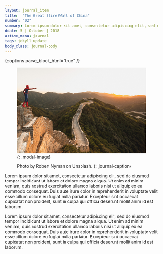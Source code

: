 ```yaml
---
layout: journal_item
title:  "The Great (fire)Wall of China"
number: "02"
summary: Lorem ipsum dolor sit amet, consectetur adipiscing elit, sed do eiusmod tempor incididunt ut labore et dolore magna aliqua. Ut enim ad minim veniam, quis nostrud exercitation ullamco laboris
ddate: 5 | October | 2018
active_menu: journal
tags: jekyll update
body_class: journal-body
---
```

{::options parse_block_html="true" /}

<div class="row">
<div class="col-6">

<figure>

![Photo by Robert Nyman on Unsplash.](/assets/img/journal/002/raj-eiamworakul-386769-unsplash.jpg){: .modal-image}

Photo by Robert Nyman on Unsplash.
{: .journal-caption}

</figure>

</div>
<div class="col-6">

Lorem ipsum dolor sit amet, consectetur adipiscing elit, sed do eiusmod tempor incididunt ut labore et dolore magna aliqua. Ut enim ad minim veniam, quis nostrud exercitation ullamco laboris nisi ut aliquip ex ea commodo consequat. Duis aute irure dolor in reprehenderit in voluptate velit esse cillum dolore eu fugiat nulla pariatur. Excepteur sint occaecat cupidatat non proident, sunt in culpa qui officia deserunt mollit anim id est laborum.

Lorem ipsum dolor sit amet, consectetur adipiscing elit, sed do eiusmod tempor incididunt ut labore et dolore magna aliqua. Ut enim ad minim veniam, quis nostrud exercitation ullamco laboris nisi ut aliquip ex ea commodo consequat. Duis aute irure dolor in reprehenderit in voluptate velit esse cillum dolore eu fugiat nulla pariatur. Excepteur sint occaecat cupidatat non proident, sunt in culpa qui officia deserunt mollit anim id est laborum.

</div>
</div>